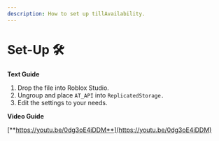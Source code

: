 ```yaml
---
description: How to set up tillAvailability.
---
```


# Set-Up 🛠

**Text Guide**

1. Drop the file into Roblox Studio.&#x20;
2. Ungroup and place `AT_API` into `ReplicatedStorage.`
3. Edit the settings to your needs.

**Video Guide**

[**https://youtu.be/0dg3oE4iDDM**](https://youtu.be/0dg3oE4iDDM)
